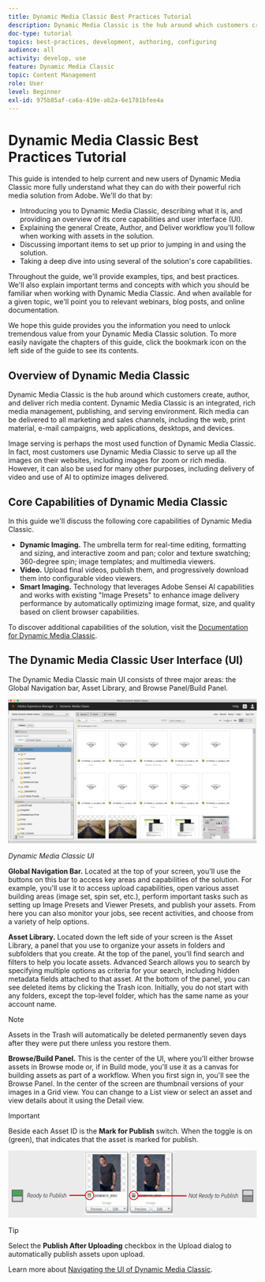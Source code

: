 ```yaml
---
title: Dynamic Media Classic Best Practices Tutorial
description: Dynamic Media Classic is the hub around which customers create, author, and deliver rich media content. This best practices tutorial has been created to help current and new users of Dynamic Media Classic more fully understand what they can do with this powerful rich media solution from Adobe. In this part of the tutorial, you'll learn what Dynamic Media Classic is and get a brief look at its core capabilities and user interface.
doc-type: tutorial
topics: best-practices, development, authoring, configuring
audience: all
activity: develop, use
feature: Dynamic Media Classic
topic: Content Management
role: User
level: Beginner
exl-id: 975b85af-ca6a-419e-ab2a-6e1781bfee4a
---
```

# Dynamic Media Classic Best Practices Tutorial

This guide is intended to help current and new users of Dynamic Media Classic more fully understand what they can do with their powerful rich media solution from Adobe. We'll do that by:

- Introducing you to Dynamic Media Classic, describing what it is, and providing an overview of its core capabilities and user interface (UI).
- Explaining the general Create, Author, and Deliver workflow you'll follow when working with assets in the solution.
- Discussing important items to set up prior to jumping in and using the solution.
- Taking a deep dive into using several of the solution's core capabilities.

Throughout the guide, we'll provide examples, tips, and best practices. We'll also explain important terms and concepts with which you should be familiar when working with Dynamic Media Classic. And when available for a given topic, we'll point you to relevant webinars, blog posts, and online documentation.

We hope this guide provides you the information you need to unlock tremendous value from your Dynamic Media Classic solution. To more easily navigate the chapters of this guide, click the bookmark icon on the left side of the guide to see its contents.

## Overview of Dynamic Media Classic

Dynamic Media Classic is the hub around which customers create, author, and deliver rich media content. Dynamic Media Classic is an integrated, rich media management, publishing, and serving environment. Rich media can be delivered to all marketing and sales channels, including the web, print material, e-mail campaigns, web applications, desktops, and devices.

Image serving is perhaps the most used function of Dynamic Media Classic. In fact, most customers use Dynamic Media Classic to serve up all the images on their websites, including images for zoom or rich media. However, it can also be used for many other purposes, including delivery of video and use of AI to optimize images delivered.

## Core Capabilities of Dynamic Media Classic

In this guide we'll discuss the following core capabilities of Dynamic Media Classic.

- **Dynamic Imaging.** The umbrella term for real-time editing, formatting and sizing, and interactive zoom and pan; color and texture swatching; 360-degree spin; image templates; and multimedia viewers.
- **Video.** Upload final videos, publish them, and progressively download them into configurable video viewers.
- **Smart Imaging.** Technology that leverages Adobe Sensei AI capabilities and works with existing "Image Presets" to enhance image delivery performance by automatically optimizing image format, size, and quality based on client browser capabilities.

To discover additional capabilities of the solution, visit the [Documentation for Dynamic Media Classic](https://experienceleague.adobe.com/docs/dynamic-media-classic/using/intro/introduction.html).

## The Dynamic Media Classic User Interface (UI)

The Dynamic Media Classic main UI consists of three major areas: the Global Navigation bar, Asset Library, and Browse Panel/Build Panel.

![image](assets/overview/overview-dmc-ui-ew.png)

_Dynamic Media Classic UI_

**Global Navigation Bar.** Located at the top of your screen, you'll use the buttons on this bar to access key areas and capabilities of the solution. For example, you'll use it to access upload capabilities, open various asset building areas (image set, spin set, etc.), perform important tasks such as setting up Image Presets and Viewer Presets, and publish your assets. From here you can also monitor your jobs, see recent activities, and choose from a variety of help options.

**Asset Library.** Located down the left side of your screen is the Asset Library, a panel that you use to organize your assets in folders and subfolders that you create. At the top of the panel, you'll find search and filters to help you locate assets. Advanced Search allows you to search by specifying multiple options as criteria for your search, including hidden metadata fields attached to that asset. At the bottom of the panel, you can see deleted items by clicking the Trash icon. Initially, you do not start with any folders, except the top-level folder, which has the same name as your account name.

>[!NOTE]
>
>Assets in the Trash will automatically be deleted permanently seven days after they were put there unless you restore them.

**Browse/Build Panel.** This is the center of the UI, where you'll either browse assets in Browse mode or, if in Build mode, you'll use it as a canvas for building assets as part of a workflow. When you first sign in, you'll see the Browse Panel. In the center of the screen are thumbnail versions of your images in a Grid view. You can change to a List view or select an asset and view details about it using the Detail view.

>[!IMPORTANT]
>
>Beside each Asset ID is the **Mark for Publish** switch. When the toggle is on (green), that indicates that the asset is marked for publish.

![image](assets/overview/overview-mark-for-publish.png)

>[!TIP]
>
>Select the **Publish After Uploading** checkbox in the Upload dialog to automatically publish assets upon upload.

Learn more about [Navigating the UI of Dynamic Media Classic](https://experienceleague.adobe.com/docs/dynamic-media-classic/using/getting-started/navigation-basics.html).
